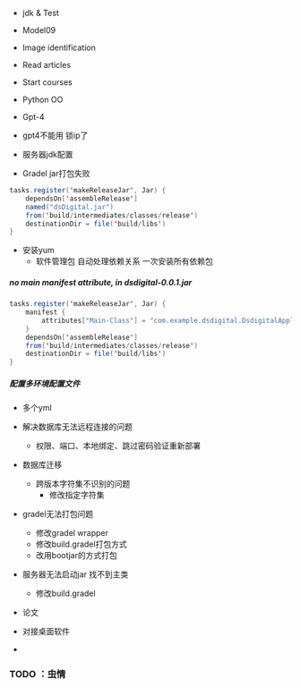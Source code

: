 - jdk & Test
- Model09
- Image identification
- Read articles
- Start courses
- Python OO
- Gpt-4

- gpt4不能用 锁ip了
- 服务器jdk配置
- Gradel jar打包失败
```java
tasks.register('makeReleaseJar', Jar) {
    dependsOn['assembleRelease']
    named("dsDigital.jar")
    from('build/intermediates/classes/release')
    destinationDir = file('build/libs')
}
```
- 安装yum
	- 软件管理包 自动处理依赖关系 一次安装所有依赖包

##### no main manifest attribute, in dsdigital-0.0.1.jar
```java
tasks.register('makeReleaseJar', Jar) {
    manifest {
        attributes["Main-Class"] = "com.example.dsdigital.DsdigitalApplication"
    }
    dependsOn['assembleRelease']
    from('build/intermediates/classes/release')
    destinationDir = file('build/libs')
}
```

##### 配置多环境配置文件
- 多个yml
- 解决数据库无法远程连接的问题
	- 权限、端口、本地绑定、跳过密码验证重新部署
- 数据库迁移
	- 跨版本字符集不识别的问题
		- 修改指定字符集

- gradel无法打包问题
	- 修改gradel wrapper
	- 修改build.gradel打包方式
	- 改用bootjar的方式打包
- 服务器无法启动jar 找不到主类
	- 修改build.gradel
- 论文
- 对接桌面软件
- 

### TODO ：虫情
